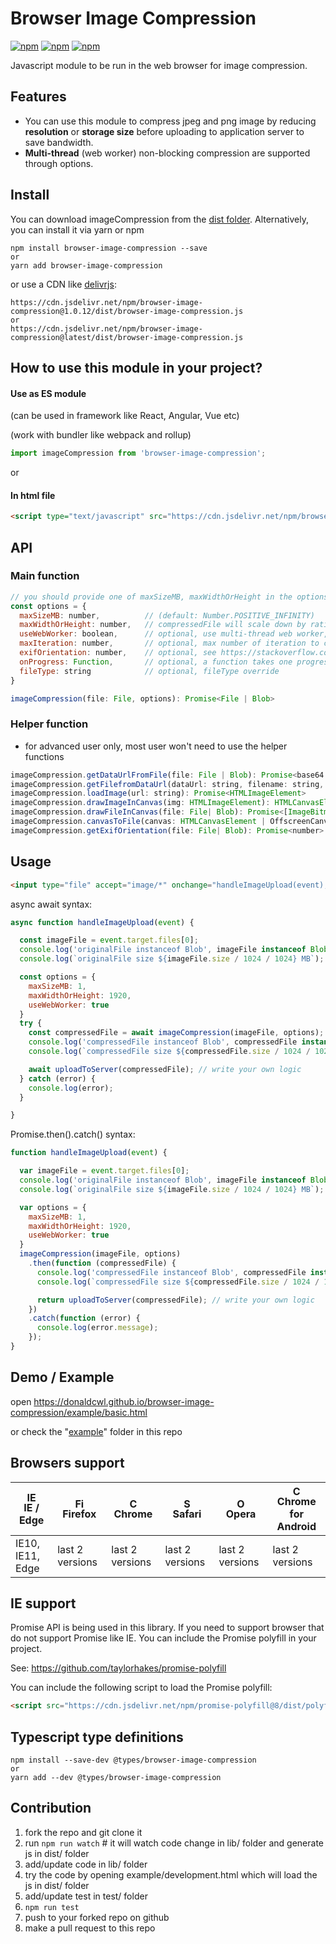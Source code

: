 # Browser Image Compression #
[![npm](https://img.shields.io/npm/v/browser-image-compression.svg)](https://www.npmjs.com/package/browser-image-compression)
[![npm](./coverage/badge.svg)](https://github.com/Donaldcwl/browser-image-compression)
[![npm](https://img.shields.io/npm/l/browser-image-compression.svg)](https://github.com/Donaldcwl/browser-image-compression)

Javascript module to be run in the web browser for image compression.

## Features ##
- You can use this module to compress jpeg and png image by reducing **resolution** or **storage size** before uploading to application server to save bandwidth.
- **Multi-thread** (web worker) non-blocking compression are supported through options.

## Install ##
You can download imageCompression from the [dist folder][dist]. Alternatively, you can install it via yarn or npm
```
npm install browser-image-compression --save
or
yarn add browser-image-compression
```
or use a CDN like [delivrjs]:
```
https://cdn.jsdelivr.net/npm/browser-image-compression@1.0.12/dist/browser-image-compression.js
or
https://cdn.jsdelivr.net/npm/browser-image-compression@latest/dist/browser-image-compression.js
```

## How to use this module in your project? ##
#### Use as ES module ####

(can be used in framework like React, Angular, Vue etc)

(work with bundler like webpack and rollup)
```javascript
import imageCompression from 'browser-image-compression';
```

or

#### In html file ####
```html
<script type="text/javascript" src="https://cdn.jsdelivr.net/npm/browser-image-compression@latest/dist/browser-image-compression.js"></script>
```

## API ##
### Main function ###
```javascript
// you should provide one of maxSizeMB, maxWidthOrHeight in the options
const options = { 
  maxSizeMB: number,          // (default: Number.POSITIVE_INFINITY)
  maxWidthOrHeight: number,   // compressedFile will scale down by ratio to a point that width or height is smaller than maxWidthOrHeight (default: undefined)
  useWebWorker: boolean,      // optional, use multi-thread web worker, fallback to run in main-thread (default: true)
  maxIteration: number,       // optional, max number of iteration to compress the image (default: 10)
  exifOrientation: number,    // optional, see https://stackoverflow.com/a/32490603/10395024
  onProgress: Function,       // optional, a function takes one progress argument (percentage from 0 to 100) 
  fileType: string            // optional, fileType override
}

imageCompression(file: File, options): Promise<File | Blob>
```
### Helper function ###
- for advanced user only, most user won't need to use the helper functions
```javascript
imageCompression.getDataUrlFromFile(file: File | Blob): Promise<base64 encoded string>
imageCompression.getFilefromDataUrl(dataUrl: string, filename: string, lastModified?: number): Promise<File>
imageCompression.loadImage(url: string): Promise<HTMLImageElement>
imageCompression.drawImageInCanvas(img: HTMLImageElement): HTMLCanvasElement | OffscreenCanvas
imageCompression.drawFileInCanvas(file: File| Blob): Promise<[ImageBitmap | HTMLImageElement, HTMLCanvasElement | OffscreenCanvas]>
imageCompression.canvasToFile(canvas: HTMLCanvasElement | OffscreenCanvas, fileType: string, fileName: string, fileLastModified: number, quality?: number): Promise<File | Blob>
imageCompression.getExifOrientation(file: File| Blob): Promise<number> // based on https://stackoverflow.com/a/32490603/10395024
```

## Usage ##
```html
<input type="file" accept="image/*" onchange="handleImageUpload(event);">
```
async await syntax:
```javascript
async function handleImageUpload(event) {

  const imageFile = event.target.files[0];
  console.log('originalFile instanceof Blob', imageFile instanceof Blob); // true
  console.log(`originalFile size ${imageFile.size / 1024 / 1024} MB`);

  const options = {
    maxSizeMB: 1,
    maxWidthOrHeight: 1920,
    useWebWorker: true
  }
  try {
    const compressedFile = await imageCompression(imageFile, options);
    console.log('compressedFile instanceof Blob', compressedFile instanceof Blob); // true
    console.log(`compressedFile size ${compressedFile.size / 1024 / 1024} MB`); // smaller than maxSizeMB

    await uploadToServer(compressedFile); // write your own logic
  } catch (error) {
    console.log(error);
  }

}
```
Promise.then().catch() syntax:
```javascript
function handleImageUpload(event) {

  var imageFile = event.target.files[0];
  console.log('originalFile instanceof Blob', imageFile instanceof Blob); // true
  console.log(`originalFile size ${imageFile.size / 1024 / 1024} MB`);

  var options = {
    maxSizeMB: 1,
    maxWidthOrHeight: 1920,
    useWebWorker: true
  }
  imageCompression(imageFile, options)
    .then(function (compressedFile) {
      console.log('compressedFile instanceof Blob', compressedFile instanceof Blob); // true
      console.log(`compressedFile size ${compressedFile.size / 1024 / 1024} MB`); // smaller than maxSizeMB

      return uploadToServer(compressedFile); // write your own logic
    })
    .catch(function (error) {
      console.log(error.message);
    });
}
```

## Demo / Example ##
open https://donaldcwl.github.io/browser-image-compression/example/basic.html

or check the "[example]" folder in this repo

## Browsers support ##

| [<img src="https://raw.githubusercontent.com/godban/browsers-support-badges/master/src/images/edge.png" alt="IE / Edge" width="16px" height="16px" />](http://godban.github.io/browsers-support-badges/)</br>IE / Edge | [<img src="https://raw.githubusercontent.com/godban/browsers-support-badges/master/src/images/firefox.png" alt="Firefox" width="16px" height="16px" />](http://godban.github.io/browsers-support-badges/)</br>Firefox | [<img src="https://raw.githubusercontent.com/godban/browsers-support-badges/master/src/images/chrome.png" alt="Chrome" width="16px" height="16px" />](http://godban.github.io/browsers-support-badges/)</br>Chrome | [<img src="https://raw.githubusercontent.com/godban/browsers-support-badges/master/src/images/safari.png" alt="Safari" width="16px" height="16px" />](http://godban.github.io/browsers-support-badges/)</br>Safari | [<img src="https://raw.githubusercontent.com/godban/browsers-support-badges/master/src/images/opera.png" alt="Opera" width="16px" height="16px" />](http://godban.github.io/browsers-support-badges/)</br>Opera | [<img src="https://raw.githubusercontent.com/godban/browsers-support-badges/master/src/images/chrome-android.png" alt="Chrome for Android" width="16px" height="16px" />](http://godban.github.io/browsers-support-badges/)</br>Chrome for Android |
| --------- | --------- | --------- | --------- | --------- | --------- |
| IE10, IE11, Edge| last 2 versions| last 2 versions| last 2 versions| last 2 versions| last 2 versions

## IE support ##
Promise API is being used in this library. If you need to support browser that do not support Promise like IE. You can include the Promise polyfill in your project.

See: https://github.com/taylorhakes/promise-polyfill

You can include the following script to load the Promise polyfill:
```html
<script src="https://cdn.jsdelivr.net/npm/promise-polyfill@8/dist/polyfill.min.js"></script>
```

## Typescript type definitions ##
```
npm install --save-dev @types/browser-image-compression
or
yarn add --dev @types/browser-image-compression
```

## Contribution ##
1. fork the repo and git clone it
2. run `npm run watch` # it will watch code change in lib/ folder and generate js in dist/ folder
3. add/update code in lib/ folder
4. try the code by opening example/development.html which will load the js in dist/ folder
5. add/update test in test/ folder
6. `npm run test`
7. push to your forked repo on github
8. make a pull request to this repo

[dist]: https://github.com/Donaldcwl/browser-image-compression/tree/master/dist
[example]: https://github.com/Donaldcwl/browser-image-compression/tree/master/example
[delivrjs]: https://cdn.jsdelivr.net/
